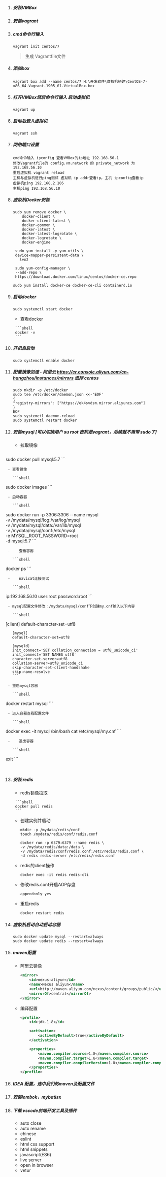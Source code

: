 1. ##### 安装VMBox

2. ##### 安装vagrant 

3. ##### cmd命令行输入 

   ```shell
   vagrant init centos/7
   ```

   > 生成 Vagrantfile文件

4. ##### 添加box 

   ```shell
   vagrant box add --name centos/7 H:\开发软件\虚拟机搭建\CentOS-7-x86_64-Vagrant-1905_01.VirtualBox.box
   ```

5. ##### 打开VMBox然后命令行输入 启动虚拟机

   ```shell
   vagrant up
   ```

6. ##### 启动后登入虚拟机 

   ```shell
   vagrant ssh
   ```

7. ##### 网络端口设置

   ```shell
   cmd命令输入 ipconfig 查看VMBox的ip地址 192.168.56.1
   修改Vagrantfile的 config.vm.network 的 private_network 为 192.168.56.10
   重启虚拟机 vagrant reload
   主机与虚拟机进行ping测试 虚拟机 ip addr查看ip，主机 ipconfig查看ip
   虚拟机ping 192.168.2.106
   主机ping 192.168.56.10
   ```

8. ##### 虚拟机Docker安装

      ```shell
      sudo yum remove docker \
          docker-client \
          docker-client-latest \
          docker-common \
          docker-latest \
          docker-latest-logrotate \
          docker-logrotate \
          docker-engine
      ```

      ```shell
       sudo yum install -y yum-utils \
       device-mapper-persistent-data \
         lvm2
      ```

      ```shell
       sudo yum-config-manager \
       --add-repo \
       https://download.docker.com/linux/centos/docker-ce.repo
      ```

      ```shell
      sudo yum install docker-ce docker-ce-cli containerd.io
      ```

9. ##### 启动docker

      ```shell
      sudo systemctl start docker
      ```

      -   查看docker

        ```shell
        docker -v
        ```

10. ##### 开机自启动

      ```shell
    sudo systemctl enable docker
      ```

11. ##### 配置镜像加速 - 阿里云 https://cr.console.aliyun.com/cn-hangzhou/instances/mirrors  选择 centos

       ```shell
    sudo mkdir -p /etc/docker
    sudo tee /etc/docker/daemon.json <<-'EOF'
    {
    "registry-mirrors": ["https://ek4svdsm.mirror.aliyuncs.com"]
    }
    EOF
    sudo systemctl daemon-reload
    sudo systemctl restart docker
       ```

12. ##### 安装mysql [可以切换用户 su root  密码是vagrant，后续就不用带 sudo了]	

     - 拉取镜像 

       ```shell
   sudo  docker pull mysql:5.7
       ```
    
     - 查看镜像 

       ```shell
   sudo docker images
       ```
    
     - 启动容器 

       ```shell
   sudo  docker run -p 3306:3306 --name mysql \
       -v /mydata/mysql/log:/var/log/mysql \
       -v /mydata/mysql/data:/var/lib/mysql \
       -v /mydata/mysql/conf:/etc/mysql \
       -e MYSQL_ROOT_PASSWORD=root \
       -d mysql:5.7
       ```
    
     -    查看容器

       ```shell
   docker ps 
       ```
    
     -    navicat连接测试

       ```shell
   ip:192.168.56.10
       user:root
       password:root
       ```
    
     - mysql配置文件修改：/mydata/mysql/conf下创建my.cnf输入以下内容

       ```shell
   [client]
       default-character-set=utf8
       
       [mysql]
       default-character-set=utf8
       
       [mysqld]
       init_connect='SET collation_connection = utf8_unicode_ci'
       init_connect='SET NAMES utf8'
       character-set-server=utf8
       collation-server=utf8_unicode_ci
       skip-character-set-client-handshake
       skip-name-resolve
       ```
    
     - 重启mysql容器

       ```shell
   docker restart mysql
       ```
    
     - 进入容器查看配置文件

       ```shell
   docker exec -it mysql /bin/bash
       cat /etc/mysql/my.cnf
       ```
    
     -    退出容器

       ```shell
   exit
       ```
    
    ​           

13. ##### 安装 redis

       -  redis镜像拉取

         ```shell
         docker pull redis
         ```

       - 创建实例并启动

         ```shell
         mkdir -p /mydata/redis/conf
         touch /mydata/redis/conf/redis.conf
         
         docker run -p 6379:6379 --name redis \
         -v /mydata/redis/data:/data \
         -v /mydata/redis/conf/redis.conf:/etc/redis/redis.conf \
         -d redis redis-server /etc/redis/redis.conf
         ```

       - redis的client操作

         ```shell
         docker exec -it redis redis-cli
         ```

       - 修改redis.conf开启AOP存盘

         ```shell
         appendonly yes
         ```

       - 重启redis

         ```shell
         docker restart redis
         ```

14. ##### 虚拟机启动自动启动容器

    ```shell
    sudo docker update mysql --restart=always
    sudo docker update redis --restart=always
    ```

15. ##### maven配置

       - 阿里云镜像

         ```xml
         <mirror>
             <id>nexus-aliyun</id>
             <name>Nexus aliyun</name>
             <url>http://maven.aliyun.com/nexus/content/groups/public/</url>
             <mirrorOf>central</mirrorOf>
         </mirror>
         ```

       - 编译配置

         ```xml
         <profile>
             <id>jdk-1.8</id>
         
             <activation>
                 <activeByDefault>true</activeByDefault>
             </activation>
         
             <properties>
                 <maven.compiler.source>1.8</maven.compiler.source>
                 <maven.compiler.target>1.8</maven.compiler.target>
                 <maven.compiler.compilerVersion>1.8</maven.compiler.compilerVersion>
             </properties>
         </profile>
         ```

         

16. ##### IDEA 配置，选中我们的maven及配置文件

17. ##### 安装lombok，mybatisx

18. ##### 下载 vscode前端开发工具及插件

      - auto close
      - auto rename
      - chinese
      - eslint
      - html css support
      - html snippets
      - javascript(ES6)
      - live server
      - open in browser
      - vetur

    
    ​      